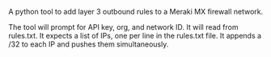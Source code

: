 A python tool to add layer 3 outbound rules to a Meraki MX firewall network.

The tool will prompt for API key, org, and network ID. 
It will read from rules.txt. 
It expects a list of IPs, one per line in the rules.txt file. 
It appends a /32 to each IP and pushes them simultaneously. 

